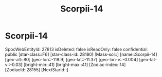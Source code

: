 ﻿---
title: "Scorpii-14"
location: [-11.37,-118.9,80]
type: Station
tags:
- astro/Star

---

# Scorpii-14

SpocWebEntityId: 27813
isDeleted: false
isReadOnly: false
confidential: public
[star-class::F6]
[star-class-id::28190]
[Mass-sol::]
[name::Scorpii-14]
[geo-alt::80]
[geo-lon::-118.9]
[geo-lat::-11.37]
[geo-lon-v::-0.004]
[geo-lat-v::-0.03]
[bright-min::41]
[bright-max::41]
[Zodiac-index::14]
[ZodiacId::28155]
[NextStarId::]

